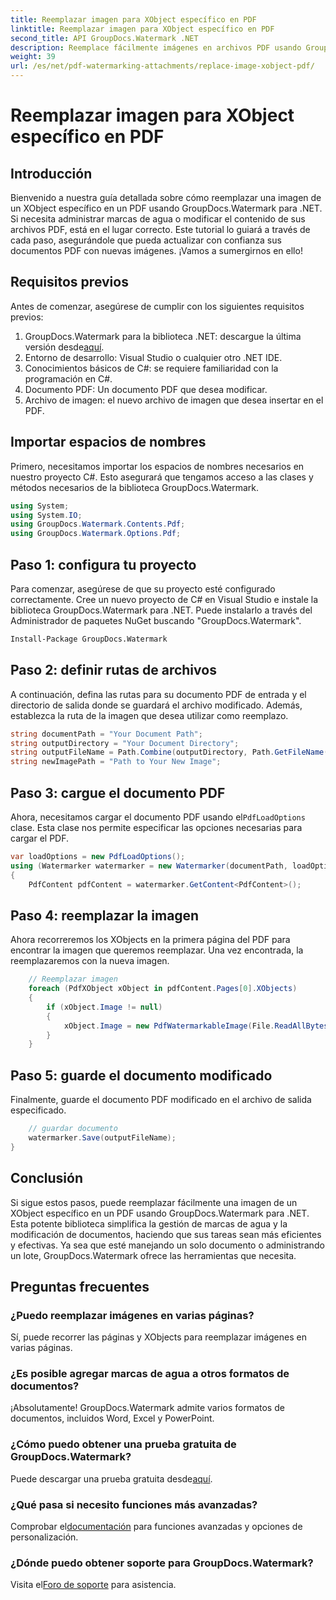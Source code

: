 ```yaml
---
title: Reemplazar imagen para XObject específico en PDF
linktitle: Reemplazar imagen para XObject específico en PDF
second_title: API GroupDocs.Watermark .NET
description: Reemplace fácilmente imágenes en archivos PDF usando GroupDocs.Watermark para .NET con esta guía paso a paso. Perfecto para administrar contenido PDF de manera eficiente.
weight: 39
url: /es/net/pdf-watermarking-attachments/replace-image-xobject-pdf/
---
```


# Reemplazar imagen para XObject específico en PDF

## Introducción
Bienvenido a nuestra guía detallada sobre cómo reemplazar una imagen de un XObject específico en un PDF usando GroupDocs.Watermark para .NET. Si necesita administrar marcas de agua o modificar el contenido de sus archivos PDF, está en el lugar correcto. Este tutorial lo guiará a través de cada paso, asegurándole que pueda actualizar con confianza sus documentos PDF con nuevas imágenes. ¡Vamos a sumergirnos en ello!
## Requisitos previos
Antes de comenzar, asegúrese de cumplir con los siguientes requisitos previos:
1.  GroupDocs.Watermark para la biblioteca .NET: descargue la última versión desde[aquí](https://releases.groupdocs.com/Watermark/net/).
2. Entorno de desarrollo: Visual Studio o cualquier otro .NET IDE.
3. Conocimientos básicos de C#: se requiere familiaridad con la programación en C#.
4. Documento PDF: Un documento PDF que desea modificar.
5. Archivo de imagen: el nuevo archivo de imagen que desea insertar en el PDF.

## Importar espacios de nombres
Primero, necesitamos importar los espacios de nombres necesarios en nuestro proyecto C#. Esto asegurará que tengamos acceso a las clases y métodos necesarios de la biblioteca GroupDocs.Watermark.
```csharp
using System;
using System.IO;
using GroupDocs.Watermark.Contents.Pdf;
using GroupDocs.Watermark.Options.Pdf;
```
## Paso 1: configura tu proyecto
Para comenzar, asegúrese de que su proyecto esté configurado correctamente. Cree un nuevo proyecto de C# en Visual Studio e instale la biblioteca GroupDocs.Watermark para .NET. Puede instalarlo a través del Administrador de paquetes NuGet buscando "GroupDocs.Watermark".
```sh
Install-Package GroupDocs.Watermark
```
## Paso 2: definir rutas de archivos
A continuación, defina las rutas para su documento PDF de entrada y el directorio de salida donde se guardará el archivo modificado. Además, establezca la ruta de la imagen que desea utilizar como reemplazo.
```csharp
string documentPath = "Your Document Path";
string outputDirectory = "Your Document Directory";
string outputFileName = Path.Combine(outputDirectory, Path.GetFileName(documentPath));
string newImagePath = "Path to Your New Image";
```
## Paso 3: cargue el documento PDF
 Ahora, necesitamos cargar el documento PDF usando el`PdfLoadOptions` clase. Esta clase nos permite especificar las opciones necesarias para cargar el PDF.
```csharp
var loadOptions = new PdfLoadOptions();
using (Watermarker watermarker = new Watermarker(documentPath, loadOptions))
{
    PdfContent pdfContent = watermarker.GetContent<PdfContent>();
```
## Paso 4: reemplazar la imagen
Ahora recorreremos los XObjects en la primera página del PDF para encontrar la imagen que queremos reemplazar. Una vez encontrada, la reemplazaremos con la nueva imagen.
```csharp
    // Reemplazar imagen
    foreach (PdfXObject xObject in pdfContent.Pages[0].XObjects)
    {
        if (xObject.Image != null)
        {
            xObject.Image = new PdfWatermarkableImage(File.ReadAllBytes(newImagePath));
        }
    }
```
## Paso 5: guarde el documento modificado
Finalmente, guarde el documento PDF modificado en el archivo de salida especificado.
```csharp
    // guardar documento
    watermarker.Save(outputFileName);
}
```

## Conclusión
Si sigue estos pasos, puede reemplazar fácilmente una imagen de un XObject específico en un PDF usando GroupDocs.Watermark para .NET. Esta potente biblioteca simplifica la gestión de marcas de agua y la modificación de documentos, haciendo que sus tareas sean más eficientes y efectivas. Ya sea que esté manejando un solo documento o administrando un lote, GroupDocs.Watermark ofrece las herramientas que necesita.
## Preguntas frecuentes
### ¿Puedo reemplazar imágenes en varias páginas?
Sí, puede recorrer las páginas y XObjects para reemplazar imágenes en varias páginas.
### ¿Es posible agregar marcas de agua a otros formatos de documentos?
¡Absolutamente! GroupDocs.Watermark admite varios formatos de documentos, incluidos Word, Excel y PowerPoint.
### ¿Cómo puedo obtener una prueba gratuita de GroupDocs.Watermark?
 Puede descargar una prueba gratuita desde[aquí](https://releases.groupdocs.com/).
### ¿Qué pasa si necesito funciones más avanzadas?
 Comprobar el[documentación](https://tutorials.groupdocs.com/Watermark/net/) para funciones avanzadas y opciones de personalización.
### ¿Dónde puedo obtener soporte para GroupDocs.Watermark?
 Visita el[Foro de soporte](https://forum.groupdocs.com/c/watermark/19) para asistencia.